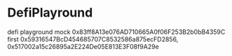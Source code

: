 # DefiPlayround
defi playground
mock 0x83ff8A13e076AD710665A0f06F253B2b0bB4359C
first 0x59316547BcD454685707C8532586a875ecFD2856, 0x517002a15c26895a2E224De05E813E3F08f9A29e

